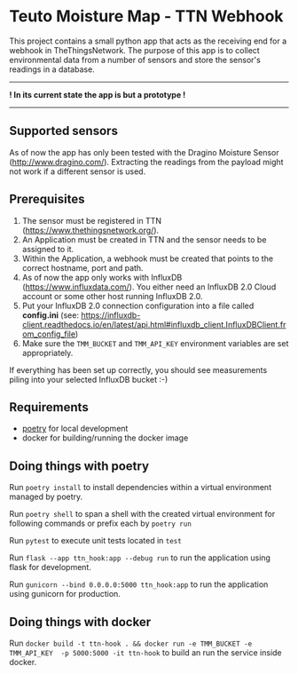 # Teuto Moisture Map - TTN Webhook

This project contains a small python app that acts as the receiving end for a webhook in TheThingsNetwork. The purpose of this app is to collect environmental data from a number of sensors and store the sensor's readings in a database.

---

**! In its current state the app is but a prototype !**

---

## Supported sensors

As of now the app has only been tested with the Dragino Moisture Sensor (<http://www.dragino.com/>). Extracting the readings from the payload might not work if a different sensor is used.

## Prerequisites

1. The sensor must be registered in TTN (<https://www.thethingsnetwork.org/>).
2. An Application must be created in TTN and the sensor needs to be assigned to it.
3. Within the Application, a webhook must be created that points to the correct hostname, port and path.
4. As of now the app only works with InfluxDB (<https://www.influxdata.com/>). You either need an InfluxDB 2.0 Cloud account or some other host running InfluxDB 2.0.
5. Put your InfluxDB 2.0 connection configuration into a file called **config.ini** (see: <https://influxdb-client.readthedocs.io/en/latest/api.html#influxdb_client.InfluxDBClient.from_config_file>)
6. Make sure the `TMM_BUCKET` and `TMM_API_KEY` environment variables are set appropriately.  

If everything has been set up correctly, you should see measurements piling into your selected InfluxDB bucket :-)

## Requirements

- [poetry](https://python-poetry.org) for local development
- docker for building/running the docker image

## Doing things with poetry

Run `poetry install` to install dependencies within a virtual environment managed by poetry.

Run `poetry shell` to span a shell with the created virtual environment for following commands or prefix each by `poetry run`

Run `pytest` to execute unit tests located in `test`

Run `flask --app ttn_hook:app --debug run` to run the application using flask for development.

Run `gunicorn --bind 0.0.0.0:5000 ttn_hook:app` to run the application using gunicorn for production.

## Doing things with docker

Run `docker build -t ttn-hook . && docker run -e TMM_BUCKET -e TMM_API_KEY  -p 5000:5000 -it ttn-hook` to build an run the service inside docker.
